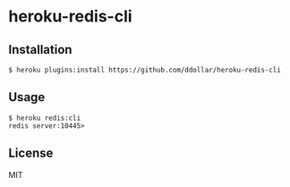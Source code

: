 # heroku-redis-cli

## Installation

    $ heroku plugins:install https://github.com/ddollar/heroku-redis-cli

## Usage

    $ heroku redis:cli
    redis server:10445>

## License

MIT
